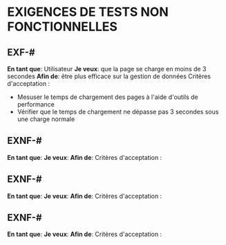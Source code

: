 # EXIGENCES DE TESTS NON FONCTIONNELLES

## EXF-#
**En tant que**: Utilisateur
**Je veux**: que la page se charge en moins de 3 secondes
**Afin de**: être plus efficace sur la gestion de données
Critères d'acceptation : 
- Mesuser le temps de chargement des pages à l'aide d'outils de performance
- Vérifier que le temps de chargement ne dépasse pas 3 secondes sous une charge normale

## EXNF-#
**En tant que**:
**Je veux**:
**Afin de**:
Critères d'acceptation : 

## EXNF-#
**En tant que**:
**Je veux**:
**Afin de**:
Critères d'acceptation : 

## EXNF-#
**En tant que**:
**Je veux**:
**Afin de**:
Critères d'acceptation : 